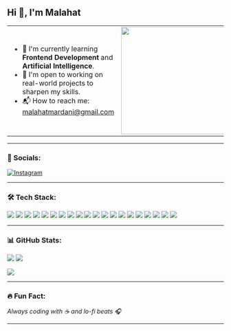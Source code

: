 ## Hi 👋, I'm Malahat

<table>
  <tr>
    <td>
      <ul>
        <li>🌱 I'm currently learning <strong>Frontend Development</strong> and <strong>Artificial Intelligence</strong>.</li>
        <li>🔭 I'm open to working on real-world projects to sharpen my skills.</li>
        <li>📬 How to reach me: <a href="mailto:malahatmardani@gmail.com">malahatmardani@gmail.com</a></li>
      </ul>
    </td>
    <td>
      <img src="https://user-images.githubusercontent.com/your-upload-path/night-sky.jpg" width="250" />
    </td>
  </tr>
</table>

---

### 📱 Socials:
<p>
  <a href="https://www.instagram.com/" target="_blank">
    <img alt="Instagram" src="https://img.shields.io/badge/Instagram-E4405F?style=flat&logo=instagram&logoColor=white" />
  </a>
</p>

---

### 🛠️ Tech Stack:
<p>
  <img src="https://img.shields.io/badge/Python-3776AB?style=flat&logo=python&logoColor=white" />
  <img src="https://img.shields.io/badge/C-00599C?style=flat&logo=c&logoColor=white" />
  <img src="https://img.shields.io/badge/C++-00599C?style=flat&logo=c%2B%2B&logoColor=white" />
  <img src="https://img.shields.io/badge/Java-ED8B00?style=flat&logo=java&logoColor=white" />
  <img src="https://img.shields.io/badge/JavaScript-F7DF1E?style=flat&logo=javascript&logoColor=black" />
  <img src="https://img.shields.io/badge/HTML5-E34F26?style=flat&logo=html5&logoColor=white" />
  <img src="https://img.shields.io/badge/CSS3-1572B6?style=flat&logo=css3&logoColor=white" />
  <img src="https://img.shields.io/badge/React-20232A?style=flat&logo=react&logoColor=61DAFB" />
  <img src="https://img.shields.io/badge/Tailwind_CSS-38B2AC?style=flat&logo=tailwind-css&logoColor=white" />
  <img src="https://img.shields.io/badge/Bootstrap-7952B3?style=flat&logo=bootstrap&logoColor=white" />
  <img src="https://img.shields.io/badge/PostgreSQL-4169E1?style=flat&logo=postgresql&logoColor=white" />
  <img src="https://img.shields.io/badge/Docker-2496ED?style=flat&logo=docker&logoColor=white" />
  <img src="https://img.shields.io/badge/Figma-F24E1E?style=flat&logo=figma&logoColor=white" />
  <img src="https://img.shields.io/badge/Postman-FF6C37?style=flat&logo=postman&logoColor=white" />
  <img src="https://img.shields.io/badge/Numpy-013243?style=flat&logo=numpy&logoColor=white" />
  <img src="https://img.shields.io/badge/Pandas-150458?style=flat&logo=pandas&logoColor=white" />
  <img src="https://img.shields.io/badge/scikit--learn-F7931E?style=flat&logo=scikit-learn&logoColor=white" />
  <img src="https://img.shields.io/badge/OpenCV-5C3EE8?style=flat&logo=opencv&logoColor=white" />
  <img src="https://img.shields.io/badge/VS_Code-007ACC?style=flat&logo=visual-studio-code&logoColor=white" />
  <img src="https://img.shields.io/badge/PyCharm-000000?style=flat&logo=pycharm&logoColor=white" />
</p>

---

### 📊 GitHub Stats:
<p>
  <img src="https://github-readme-stats.vercel.app/api?username=malahatmrd&show_icons=true&theme=radical" />
  <img src="https://github-readme-stats.vercel.app/api/top-langs/?username=malahatmrd&layout=compact&theme=radical" />
</p>

<p>
  <img src="https://github-readme-streak-stats.herokuapp.com/?user=malahatmrd&theme=radical" />
</p>

---

### 🔥 Fun Fact:
<em>Always coding with ☕ and lo-fi beats 🎧</em>

---
